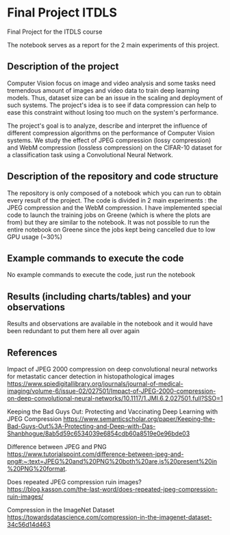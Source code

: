 # Final Project ITDLS
Final Project for the ITDLS course

The notebook serves as a report for the 2 main experiments of this project.


## Description of the project


Computer Vision focus on image and video analysis and some tasks need tremendous amount of images and video data to train deep learning models. Thus, dataset size can be an issue in the scaling and deployment of such systems. The project's idea is to see if data compression can help to ease this constraint without losing too much on the system's performance.

The project's goal is to analyze, describe and interpret the influence of different compression algorithms on the performance of Computer Vision systems.
We study the effect of JPEG compression (lossy compression) and WebM compression (lossless compression) on the CIFAR-10 dataset for a classification task using a Convolutional Neural Network.

## Description of the repository and code structure
The repository is only composed of a notebook which you can run to obtain every result of the project. The code is divided in 2 main experiments : the JPEG compression and the WebM compression. I have implemented special code to launch the training jobs on Greene (which is where the plots are from) but they are similar to the notebook. It was not possible to run the entire notebook on Greene since the jobs kept being cancelled due to low GPU usage (~30%)

## Example commands to execute the code         
No example commands to execute the code, just run the notebook

## Results (including charts/tables) and your observations  
Results and observations are available in the notebook and it would have been redundant to put them here all over again



## References
Impact of JPEG 2000 compression on deep convolutional neural networks for metastatic cancer detection in histopathological images
https://www.spiedigitallibrary.org/journals/journal-of-medical-imaging/volume-6/issue-02/027501/Impact-of-JPEG-2000-compression-on-deep-convolutional-neural-networks/10.1117/1.JMI.6.2.027501.full?SSO=1

Keeping the Bad Guys Out: Protecting and Vaccinating Deep Learning with JPEG Compression
https://www.semanticscholar.org/paper/Keeping-the-Bad-Guys-Out%3A-Protecting-and-Deep-with-Das-Shanbhogue/8ab5d59c6534039e6854cdb60a8519e0e96bde03

Difference between JPEG and PNG
https://www.tutorialspoint.com/difference-between-jpeg-and-png#:~:text=JPEG%20and%20PNG%20both%20are,is%20present%20in%20PNG%20format.

Does repeated JPEG compression ruin images?
https://blog.kasson.com/the-last-word/does-repeated-jpeg-compression-ruin-images/

Compression in the ImageNet Dataset
https://towardsdatascience.com/compression-in-the-imagenet-dataset-34c56d14d463
